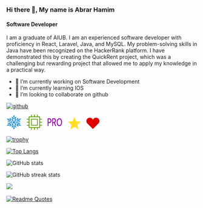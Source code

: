 ### Hi there 👋, My name is Abrar Hamim
#### Software Developer

I am a graduate of AIUB. I am an experienced software developer with proficiency in React, Laravel, Java, and MySQL. My problem-solving skills in Java have been recognized on the HackerRank platform. I have demonstrated this by creating the QuickRent project, which was a challenging but rewarding project that allowed me to apply my knowledge in a practical way.

- 🔭 I’m currently working on Software Development 
- 🌱 I’m currently learning IOS
- 👯 I’m looking to collaborate on github 


[<img src='https://cdn.jsdelivr.net/npm/simple-icons@3.0.1/icons/github.svg' alt='github' height='40'>](https://github.com/hamim44)  

<a href='https://archiveprogram.github.com/'><img src='https://raw.githubusercontent.com/acervenky/animated-github-badges/master/assets/acbadge.gif' width='40' height='40'></a> <a href='https://docs.github.com/en/developers'><img src='https://raw.githubusercontent.com/acervenky/animated-github-badges/master/assets/devbadge.gif' width='40' height='40'></a> <a href='https://github.com/pricing'><img src='https://raw.githubusercontent.com/acervenky/animated-github-badges/master/assets/pro.gif' width='40' height='40'></a> <a href='https://stars.github.com/'><img src='https://raw.githubusercontent.com/acervenky/animated-github-badges/master/assets/starbadge.gif' width='35' height='35'></a> <a href='https://docs.github.com/en/github/supporting-the-open-source-community-with-github-sponsors'><img src='https://raw.githubusercontent.com/acervenky/animated-github-badges/master/assets/sponsorbadge.gif' width='35' height='35'></a> 

[![trophy](https://github-profile-trophy.vercel.app/?username=hamim44)](https://github.com/ryo-ma/github-profile-trophy)

[![Top Langs](https://github-readme-stats.vercel.app/api/top-langs/?username=hamim44)](https://github.com/anuraghazra/github-readme-stats)

![GitHub stats](https://github-readme-stats.vercel.app/api?username=hamim44&show_icons=true&count_private=true)  


![GitHub streak stats](https://streak-stats.demolab.com/?user=hamim44) 



![](https://komarev.com/ghpvc/?hamim44)

[![Readme Quotes](https://quotes-github-readme.vercel.app/api?type=horizontal&theme=dark)](https://github.com/piyushsuthar/github-readme-quotes)
